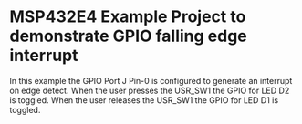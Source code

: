 # MSP432E4 Example Project to demonstrate GPIO falling edge interrupt

In this example the GPIO Port J Pin-0 is configured to generate an interrupt on
 edge detect. When the user presses the USR_SW1 the GPIO for LED D2 is toggled.
 When the user releases the USR_SW1 the GPIO for LED D1 is toggled.
